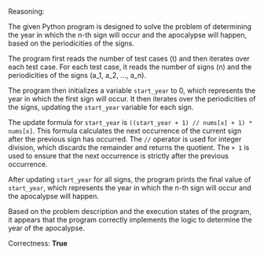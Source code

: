 Reasoning:

The given Python program is designed to solve the problem of determining the year in which the n-th sign will occur and the apocalypse will happen, based on the periodicities of the signs.

The program first reads the number of test cases (t) and then iterates over each test case. For each test case, it reads the number of signs (n) and the periodicities of the signs (a_1, a_2, ..., a_n).

The program then initializes a variable `start_year` to 0, which represents the year in which the first sign will occur. It then iterates over the periodicities of the signs, updating the `start_year` variable for each sign.

The update formula for `start_year` is `((start_year + 1) // nums[x] + 1) * nums[x]`. This formula calculates the next occurrence of the current sign after the previous sign has occurred. The `//` operator is used for integer division, which discards the remainder and returns the quotient. The `+ 1` is used to ensure that the next occurrence is strictly after the previous occurrence.

After updating `start_year` for all signs, the program prints the final value of `start_year`, which represents the year in which the n-th sign will occur and the apocalypse will happen.

Based on the problem description and the execution states of the program, it appears that the program correctly implements the logic to determine the year of the apocalypse.

Correctness: **True**